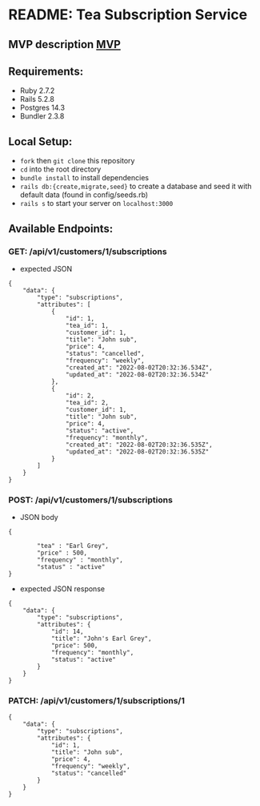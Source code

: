 # README: Tea Subscription Service
## MVP description [MVP](https://github.com/jhennerich/tea_subscription_service/blob/main/docs/MVP.md)

## Requirements:
- Ruby 2.7.2
- Rails 5.2.8
- Postgres 14.3
- Bundler 2.3.8

## Local Setup:
- `fork` then `git clone` this repository
- `cd` into the root directory
- `bundle install` to install dependencies
- `rails db:{create,migrate,seed}` to create a database and seed it with default data (found in config/seeds.rb)
- `rails s` to start your server on `localhost:3000`

## Available Endpoints:
### GET: /api/v1/customers/1/subscriptions
- expected JSON
```
{
    "data": {
        "type": "subscriptions",
        "attributes": [
            {
                "id": 1,
                "tea_id": 1,
                "customer_id": 1,
                "title": "John sub",
                "price": 4,
                "status": "cancelled",
                "frequency": "weekly",
                "created_at": "2022-08-02T20:32:36.534Z",
                "updated_at": "2022-08-02T20:32:36.534Z"
            },
            {
                "id": 2,
                "tea_id": 2,
                "customer_id": 1,
                "title": "John sub",
                "price": 4,
                "status": "active",
                "frequency": "monthly",
                "created_at": "2022-08-02T20:32:36.535Z",
                "updated_at": "2022-08-02T20:32:36.535Z"
            }
        ]
    }
}
```
### POST: /api/v1/customers/1/subscriptions
- JSON body
```
{

        "tea" : "Earl Grey",
        "price" : 500,
        "frequency" : "monthly",
        "status" : "active"
}
```
- expected JSON response
```
{
    "data": {
        "type": "subscriptions",
        "attributes": {
            "id": 14,
            "title": "John's Earl Grey",
            "price": 500,
            "frequency": "monthly",
            "status": "active"
        }
    }
}
```

### PATCH: /api/v1/customers/1/subscriptions/1
```
{
    "data": {
        "type": "subscriptions",
        "attributes": {
            "id": 1,
            "title": "John sub",
            "price": 4,
            "frequency": "weekly",
            "status": "cancelled"
        }
    }
}
```
